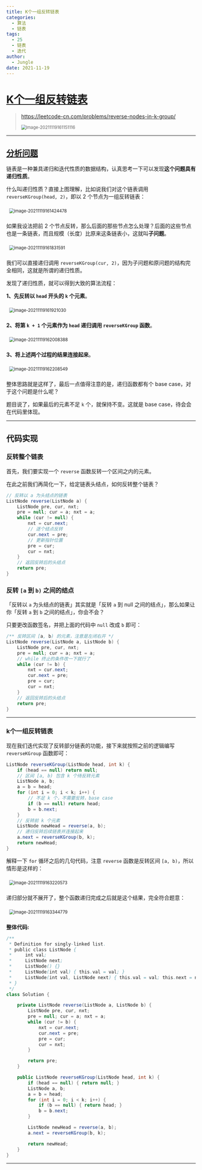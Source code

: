 ```yaml
---
title: K个一组反转链表
categories:
  - 算法
  - 链表
tags:
  - 25
  - 链表
  - 迭代
author:
  - Jungle
date: 2021-11-19 
---
```


# [K个一组反转链表](https://labuladong.gitee.io/algo/2/17/18/)

> https://leetcode-cn.com/problems/reverse-nodes-in-k-group/
>
> <img src="LinkedList-25-reverseKGroup/image-20211119161151116.png" alt="image-20211119161151116" style="zoom:80%;margin:0px;" />

---



## [分析问题](https://labuladong.gitee.io/algo/2/17/18/#一分析问题)

链表是一种兼具递归和迭代性质的数据结构，认真思考一下可以发现**这个问题具有递归性质**。

什么叫递归性质？直接上图理解，比如说我们对这个链表调用 `reverseKGroup(head, 2)`，即以 2 个节点为一组反转链表：

<img src="LinkedList-25-reverseKGroup/image-20211119161424478.png" alt="image-20211119161424478" style="zoom:80%;margin:10px;" />

如果我设法把前 2 个节点反转，那么后面的那些节点怎么处理？后面的这些节点也是一条链表，而且规模（长度）比原来这条链表小，这就叫**子问题**。

<img src="LinkedList-25-reverseKGroup/image-20211119161831591.png" alt="image-20211119161831591" style="zoom:80%;margin:10px;" />

我们可以直接递归调用 `reverseKGroup(cur, 2)`，因为子问题和原问题的结构完全相同，这就是所谓的递归性质。

发现了递归性质，就可以得到大致的算法流程：

**1、先反转以 `head` 开头的 `k` 个元素**。

<img src="LinkedList-25-reverseKGroup/image-20211119161921030.png" alt="image-20211119161921030" style="zoom:80%;margin:10px;" />

**2、将第 `k + 1` 个元素作为 `head` 递归调用 `reverseKGroup` 函数**。

<img src="LinkedList-25-reverseKGroup/image-20211119162008388.png" alt="image-20211119162008388" style="zoom:80%;margin:10px;" />

**3、将上述两个过程的结果连接起来**。

<img src="LinkedList-25-reverseKGroup/image-20211119162208549.png" alt="image-20211119162208549" style="zoom:80%;margin:10px;" />

整体思路就是这样了，最后一点值得注意的是，递归函数都有个 base case，对于这个问题是什么呢？

题目说了，如果最后的元素不足 `k` 个，就保持不变。这就是 base case，待会会在代码里体现。

---



## 代码实现



### 反转整个链表

首先，我们要实现一个 `reverse` 函数反转一个区间之内的元素。

在此之前我们再简化一下，给定链表头结点，如何反转整个链表？

```java
// 反转以 a 为头结点的链表
ListNode reverse(ListNode a) {
    ListNode pre, cur, nxt;
    pre = null; cur = a; nxt = a;
    while (cur != null) {
        nxt = cur.next;
        // 逐个结点反转
        cur.next = pre;
        // 更新指针位置
        pre = cur;
        cur = nxt;
    }
    // 返回反转后的头结点
    return pre;
}
```



### 反转 `[a` 到 `b)` 之间的结点

「反转以 `a` 为头结点的链表」其实就是「反转 `a` 到 null 之间的结点」，那么如果让你「反转 `a` 到 `b` 之间的结点」，你会不会？

只要更改函数签名，并把上面的代码中 `null` 改成 `b` 即可：

```java
/** 反转区间 [a, b) 的元素，注意是左闭右开 */
ListNode reverse(ListNode a, ListNode b) {
    ListNode pre, cur, nxt;
    pre = null; cur = a; nxt = a;
    // while 终止的条件改一下就行了
    while (cur != b) {
        nxt = cur.next;
        cur.next = pre;
        pre = cur;
        cur = nxt;
    }
    // 返回反转后的头结点
    return pre;
}
```

---



### k个一组反转链表

现在我们迭代实现了反转部分链表的功能，接下来就按照之前的逻辑编写 `reverseKGroup` 函数即可：

```java
ListNode reverseKGroup(ListNode head, int k) {
    if (head == null) return null;
    // 区间 [a, b) 包含 k 个待反转元素
    ListNode a, b;
    a = b = head;
    for (int i = 0; i < k; i++) {
        // 不足 k 个，不需要反转，base case
        if (b == null) return head;
        b = b.next;
    }
    // 反转前 k 个元素
    ListNode newHead = reverse(a, b);
    // 递归反转后续链表并连接起来
    a.next = reverseKGroup(b, k);
    return newHead;
}
```

解释一下 `for` 循环之后的几句代码，注意 `reverse` 函数是反转区间 `[a, b)`，所以情形是这样的：

<img src="LinkedList-25-reverseKGroup/image-20211119163220573.png" alt="image-20211119163220573" style="zoom:80%;margin:10px;" />

递归部分就不展开了，整个函数递归完成之后就是这个结果，完全符合题意：

<img src="LinkedList-25-reverseKGroup/image-20211119163344779.png" alt="image-20211119163344779" style="zoom:80%;margin:10px;" />



**整体代码:**

```java
/**
 * Definition for singly-linked list.
 * public class ListNode {
 *     int val;
 *     ListNode next;
 *     ListNode() {}
 *     ListNode(int val) { this.val = val; }
 *     ListNode(int val, ListNode next) { this.val = val; this.next = next; }
 * }
 */
class Solution {

    private ListNode reverse(ListNode a, ListNode b) {
        ListNode pre, cur, nxt;
        pre = null; cur = a; nxt = a;
        while (cur != b) {
            nxt = cur.next;
            cur.next = pre;
            pre = cur;
            cur = nxt;
        }

        return pre;
    }

    public ListNode reverseKGroup(ListNode head, int k) {
        if (head == null) { return null; }
        ListNode a, b;
        a = b = head;
        for (int i = 0; i < k; i++) {
            if (b == null) { return head; }
            b = b.next;
        }

        ListNode newHead = reverse(a, b);
        a.next = reverseKGroup(b, k);

        return newHead;
    }
}
```



---









